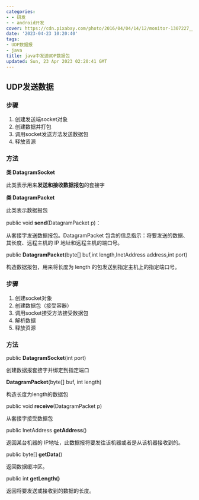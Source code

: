 ```yaml
---
categories:
- - 研发
- - android开发
cover: https://cdn.pixabay.com/photo/2016/04/04/14/12/monitor-1307227__340.jpg
date: '2023-04-23 10:20:40'
tags:
- UDP数据报
- java
title: java中发送UDP数据包
updated: Sun, 23 Apr 2023 02:20:41 GMT
---
```

## UDP发送数据

### 步骤

1. 创建发送端socket对象
2. 创建数据并打包
3. 调用socket发送方法发送数据包
4. 释放资源

### 方法

**类 DatagramSocket**

此类表示用来**发送和接收数据报包**的套接字

**类 DatagramPacket**

此类表示数据报包

public void **send**(DatagramPacket p)：

从套接字发送数据报包。DatagramPacket 包含的信息指示：将要发送的数据、其长度、远程主机的 IP 地址和远程主机的端口号。

public **DatagramPacket**(byte[] buf,int length,InetAddress address,int port)

构造数据报包，用来将长度为 length 的包发送到指定主机上的指定端口号。

### 步骤

1. 创建socket对象
2. 创建数据包（接受容器）
3. 调用socket接受方法接受数据包
4. 解析数据
5. 释放资源

### 方法

public **DatagramSocket**(int port)

创建数据报套接字并绑定到指定端口

**DatagramPacket**(byte[] buf, int length)

构造长度为length的数据包

public void **receive**(DatagramPacket p)

从套接字接受数据包

public InetAddress **getAddress**()

返回某台机器的 IP地址，此数据报将要发往该机器或者是从该机器接收到的。

public byte[] **getData**()

返回数据缓冲区。

public int **getLength()**

返回将要发送或接收到的数据的长度。
